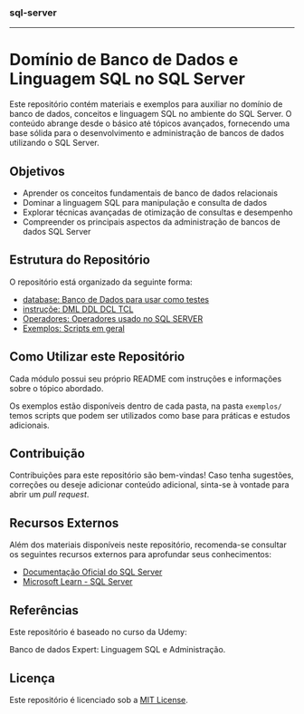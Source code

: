 ### sql-server
---

# Domínio de Banco de Dados e Linguagem SQL no SQL Server

Este repositório contém materiais e exemplos para auxiliar no domínio de banco de dados, conceitos e linguagem SQL no ambiente do SQL Server. O conteúdo abrange desde o básico até tópicos avançados, fornecendo uma base sólida para o desenvolvimento e administração de bancos de dados utilizando o SQL Server.

## Objetivos

- Aprender os conceitos fundamentais de banco de dados relacionais
- Dominar a linguagem SQL para manipulação e consulta de dados
- Explorar técnicas avançadas de otimização de consultas e desempenho
- Compreender os principais aspectos da administração de bancos de dados SQL Server

## Estrutura do Repositório

O repositório está organizado da seguinte forma:

- [database: Banco de Dados para usar como testes](database/README.md)
- [instruçõe: DML DDL DCL TCL](instrucoes/README.md)
- [Operadores: Operadores usado no SQL SERVER](operadores/README.md)
- [Exemplos: Scripts em geral](exemplos/)

## Como Utilizar este Repositório

Cada módulo possui seu próprio README com instruções e informações sobre o tópico abordado. 

Os exemplos estão disponíveis dentro de cada pasta, na pasta `exemplos/` temos scripts que podem ser utilizados como base para práticas e estudos adicionais.

## Contribuição

Contribuições para este repositório são bem-vindas! Caso tenha sugestões, correções ou deseje adicionar conteúdo adicional, sinta-se à vontade para abrir um *pull request*.

## Recursos Externos

Além dos materiais disponíveis neste repositório, recomenda-se consultar os seguintes recursos externos para aprofundar seus conhecimentos:

- [Documentação Oficial do SQL Server](https://docs.microsoft.com/pt-br/sql/?view=sql-server-ver15)
- [Microsoft Learn - SQL Server](https://docs.microsoft.com/learn/sql-server/)

## Referências
Este repositório é baseado no curso da Udemy:

Banco de dados Expert: Linguagem SQL e Administração.


## Licença

Este repositório é licenciado sob a [MIT License](LICENSE).

